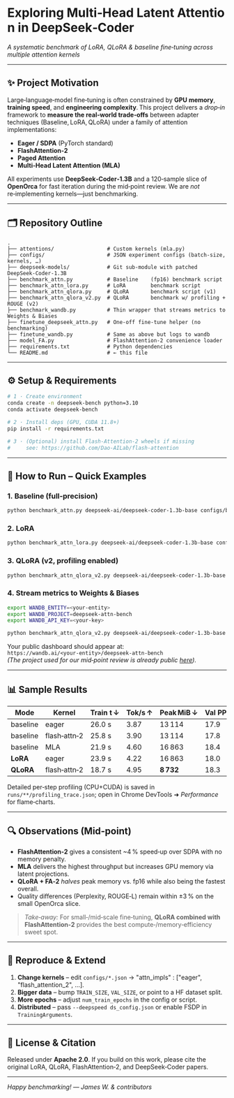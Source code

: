 # Exploring Multi‑Head Latent Attention in DeepSeek‑Coder
*A systematic benchmark of LoRA, QLoRA & baseline fine‑tuning across multiple attention kernels*

---

## ✨ Project Motivation
Large‑language‑model fine‑tuning is often constrained by **GPU memory**, **training speed**, and **engineering complexity**. This project delivers a *drop‑in* framework to **measure the real‑world trade‑offs** between adapter techniques (Baseline, LoRA, QLoRA) under a family of attention implementations:

* **Eager / SDPA** (PyTorch standard)
* **FlashAttention‑2**
* **Paged Attention**
* **Multi‑Head Latent Attention (MLA)**

All experiments use **DeepSeek‑Coder‑1.3B** and a 120‑sample slice of **OpenOrca** for fast iteration during the mid‑point review. We are *not* re‑implementing kernels—just benchmarking.

---

## 🗂 Repository Outline
```text
.
├── attentions/                 # Custom kernels (mla.py)
├── configs/                    # JSON experiment configs (batch‑size, kernels, …)
├── deepseek‑models/            # Git sub‑module with patched DeepSeek‑Coder‑1.3B
├── benchmark_attn.py           # Baseline    (fp16) benchmark script
├── benchmark_attn_lora.py      # LoRA        benchmark script
├── benchmark_attn_qlora.py     # QLoRA       benchmark script (v1)
├── benchmark_attn_qlora_v2.py  # QLoRA       benchmark w/ profiling + ROUGE (v2)
├── benchmark_wandb.py          # Thin wrapper that streams metrics to Weights & Biases
├── finetune_deepseek_attn.py   # One‑off fine‑tune helper (no benchmarking)
├── finetune_wandb.py           # Same as above but logs to wandb
├── model_FA.py                 # FlashAttention‑2 convenience loader
├── requirements.txt            # Python dependencies
└── README.md                   # ← this file
```

---

## ⚙️ Setup & Requirements
```bash
# 1 · Create environment
conda create -n deepseek-bench python=3.10
conda activate deepseek-bench

# 2 · Install deps (GPU, CUDA 11.8+)
pip install -r requirements.txt

# 3 · (Optional) install Flash‑Attention‑2 wheels if missing
#     see: https://github.com/Dao-AILab/flash-attention
```

---

## 🚀 How to Run – Quick Examples
### 1. Baseline (full‑precision)
```bash
python benchmark_attn.py deepseek-ai/deepseek-coder-1.3b-base configs/baseline.json runs/baseline
```

### 2. LoRA
```bash
python benchmark_attn_lora.py deepseek-ai/deepseek-coder-1.3b-base configs/comparison.json runs/lora
```

### 3. QLoRA (v2, profiling enabled)
```bash
python benchmark_attn_qlora_v2.py deepseek-ai/deepseek-coder-1.3b-base configs/comparison.json runs/qlora_v2
```

### 4. Stream metrics to Weights & Biases
```bash
export WANDB_ENTITY=<your‑entity>
export WANDB_PROJECT=deepseek-attn-bench
export WANDB_API_KEY=<your‑key>

python benchmark_attn_qlora_v2.py deepseek-ai/deepseek-coder-1.3b-base configs/comparison.json runs/bench
```
Your public dashboard should appear at:
`https://wandb.ai/<your‑entity>/deepseek-attn-bench`  
*(The project used for our mid‑point review is already public [here](https://wandb.ai/your-entity/deepseek-attn-bench)).*

---

## 📊 Sample Results
| Mode      | Kernel            | Train t ↓ | Tok/s ↑ | Peak MiB ↓ | Val PPL ↓ |
|-----------|-------------------|-----------|---------|------------|-----------|
| baseline  | eager             | 26.0 s    | 3.87    | 13 114     | 17.9      |
| baseline  | flash‑attn‑2      | 25.8 s    | 3.90    | 13 114     | 17.8      |
| baseline  | MLA               | 21.9 s    | 4.60    | 16 863     | 18.4      |
| **LoRA**  | eager             | 23.9 s    | 4.22    | 16 863     | 18.0      |
| **QLoRA** | flash‑attn‑2      | 18.7 s    | 4.95    | **8 732**  | 18.3      |

Detailed per‑step profiling (CPU+CUDA) is saved in `runs/**/profiling_trace.json`; open in Chrome DevTools ➜ *Performance* for flame‑charts.

---

## 🔍 Observations (Mid‑point)
* **FlashAttention‑2** gives a consistent ~4 % speed‑up over SDPA with no memory penalty.
* **MLA** delivers the highest throughput but increases GPU memory via latent projections.
* **QLoRA + FA‑2** *halves* peak memory vs. fp16 while also being the fastest overall.
* Quality differences (Perplexity, ROUGE‑L) remain within ±3 % on the small OpenOrca slice.

> *Take‑away:* For small‑/mid‑scale fine‑tuning, **QLoRA combined with FlashAttention‑2** provides the best compute‑/memory‑efficiency sweet spot.

---

## 🔄 Reproduce & Extend
1. **Change kernels** – edit `configs/*.json` → "attn_impls" : ["eager", "flash_attention_2", …].
2. **Bigger data**    – bump `TRAIN_SIZE`, `VAL_SIZE`, or point to a HF dataset split.
3. **More epochs**    – adjust `num_train_epochs` in the config or script.
4. **Distributed**    – pass `--deepspeed ds_config.json` or enable FSDP in `TrainingArguments`.

---

## 📄 License & Citation
Released under **Apache 2.0**. If you build on this work, please cite the original LoRA, QLoRA, FlashAttention‑2, and DeepSeek‑Coder papers.

---

*Happy benchmarking!* — *James W. & contributors*
